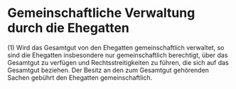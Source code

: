 # Gemeinschaftliche Verwaltung durch die Ehegatten

(1) Wird das Gesamtgut von den Ehegatten gemeinschaftlich verwaltet, so sind die Ehegatten insbesondere nur gemeinschaftlich berechtigt, über das Gesamtgut zu verfügen und Rechtsstreitigkeiten zu führen, die sich auf das Gesamtgut beziehen. Der Besitz an den zum Gesamtgut gehörenden Sachen gebührt den Ehegatten gemeinschaftlich.